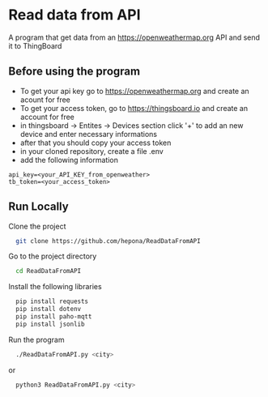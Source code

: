 
# Read data from API

A program that get data from an https://openweathermap.org API and send it to ThingBoard



## Before using the program

- To get your api key go to https://openweathermap.org and create an acount for free 
- To get your access token, go to https://thingsboard.io and create an account for free
- in thingsboard -> Entites -> Devices section click '+' to add an new device and enter necessary informations
- after that you should copy your access token
- in your cloned repository, create a file .env
- add the following information
```
api_key=<your_API_KEY_from_openweather>
tb_token=<your_access_token>
```

## Run Locally

Clone the project

```bash
  git clone https://github.com/hepona/ReadDataFromAPI
```

Go to the project directory

```bash
  cd ReadDataFromAPI
```

Install the following libraries

```bash
  pip install requests
  pip install dotenv
  pip install paho-mqtt
  pip install jsonlib
```

Run the program
```bash
  ./ReadDataFromAPI.py <city>
```
or
```bash
  python3 ReadDataFromAPI.py <city>
```

